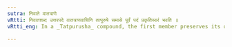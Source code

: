 ```yaml
---
sutra: निवाते वातत्राणे
vRtti: निवातशब्द उत्तरपदे वातत्राणवाचिनि तत्पुरुषे समासे पूर्वं पदं प्रकृतिस्वरं भवति ॥
vRtti_eng: In a _Tatpurusha_ compound, the first member preserves its original accent, when the second member is the word निवात in the sense of 'a protection from wind'.

---
```

